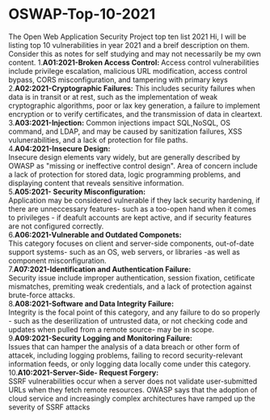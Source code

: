 # OSWAP-Top-10-2021
The Open Web Application Security Project top ten list 2021
Hi, I will be listing top 10 vulnerabilities in year 2021 and a breif description on them. 
Consider this as notes for self studying and may not necessarily be my own content. 
1.<b>A01:2021-Broken Access Control: </b> 
  Access control vulnerabilities include privilege escalation, malicious URL modification, access control bypass, CORS misconfiguration, and tampering with primary keys <br>
2.<b>A02:2021-Cryptographic Failures:</b> 
  This includes security failures when data is in transit or at rest, such as the implementation of weak cryptographic algorithms, poor or lax key generation, a failure to         implement encryption or to verify certificates, and the transmission of data in cleartext.<br>
3.<b>A03:2021-Injection:</b>
  Common injections impact SQL,NoSQL, OS command, and LDAP, and may be caused by sanitization failures, XSS vulunerabilities, and a lack of protection for file paths.<br> 
4.<b>A04:2021-Insecure Design: </b><br> 
  Insecure design elements vary widely, but are generally described by OWASP as "missing or ineffective control design". Area of concern include a lack of protection for stored   data, logic programming problems, and displaying content that reveals sensitive information.<br>
5.<b>A05:2021- Security Misconfiguration: </b> <br> 
  Application may be considered vulnerable if they lack security hardening, if there are unneccessary features- such as a too-open hand when it comes to privileges - if deafult   accounts are kept active, and if security features are not configured correctly. <br> 
6.<b>A06:2021-Vulnerable and Outdated Componets:</b> <br>
  This category focuses on client and server-side components, out-of-date support systems- such as an OS, web servers, or libraries -as well as component misconfiguration. <br>
7.<b>A07:2021-Identification and Authentication Failure: </b> <br>
  Security issue include improper authentication, session fixation, cetificate mismatches, premiting weak credentials, and a lack of protection against brute-force attacks. <br>
8.<b>A08:2021-Software and Data Integrity Failure: </b> <br> 
  Integrity is the focal point of this category, and any failure to do so properly - such as the deserilization of untrusted data, or not checking code and updates when pulled     from a remote source- may be in scope.<br>
9.<b>A09:2021-Security Logging and Monitoring Failure:</b> <br> 
  Issues that can hamper the analysis of a data breach or other form of attacek, including logging problems, failing to record security-relevant information feeds, or only         logging data locally come under this category.<br> 
10.<b>A10:2021-Server-Side- Request Forgery: </b> <br>
  SSRF vulnerabilities occur when a server does not validate user-submitted URLs when they fetch remote resources. OWASP says that the adoption of cloud service and increasingly   complex architectures have ramped up the severity of SSRF attacks<br>
  
  
